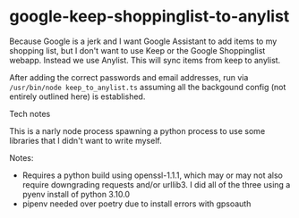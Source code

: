 # google-keep-shoppinglist-to-anylist
Because Google is a jerk and I want Google Assistant to add items to my shopping list, but I don't want to use Keep or the Google Shoppinglist webapp. Instead we use Anylist. This will sync items from keep to anylist.

After adding the correct passwords and email addresses, run via `/usr/bin/node keep_to_anylist.ts` assuming all the backgound config (not entirely outlined here) is established.

Tech notes

This is a narly node process spawning a python process to use some libraries that I didn't want to write myself.

Notes:
* Requires a python build using openssl-1.1.1, which may or may not also require downgrading requests and/or urllib3. I did all of the three using a pyenv install of python 3.10.0
* pipenv needed over poetry due to install errors with gpsoauth
